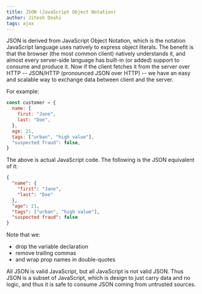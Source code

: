 ```yaml
---
title: JSON (JavaScript Object Notation)
author: Jitesh Doshi
tags: ajax
---
```


JSON is derived from JavaScript Object Notation, which is the notation JavaScript language uses natively to express object literals. The benefit is that the browser (the most common client) natively understands it, and almost every server-side language has built-in (or added) support to consume and produce it. Now if the client fetches it from the server over HTTP -- JSON/HTTP (pronounced JSON over HTTP) -- we have an easy and scalable way to exchange data between client and the server.

For example:

```javascript
const customer = {
  name: {
    first: "Jane",
    last: "Doe",
  },
  age: 21,
  tags: ["urban", "high value"],
  "suspected fraud": false,
}
```

The above is actual JavaScript code. The following is the JSON equivalent of it:

```json
{
  "name": {
    "first": "Jane",
    "last": "Doe"
  },
  "age": 21,
  "tags": ["urban", "high value"],
  "suspected fraud": false
}
```

Note that we:

- drop the variable declaration
- remove trailing commas
- and wrap prop names in double-quotes

All JSON is valid JavaScript, but all JavaScript is not valid JSON. Thus JSON is a subset of JavaScript, which is design to just carry data and no logic, and thus it is safe to consume JSON coming from untrusted sources.